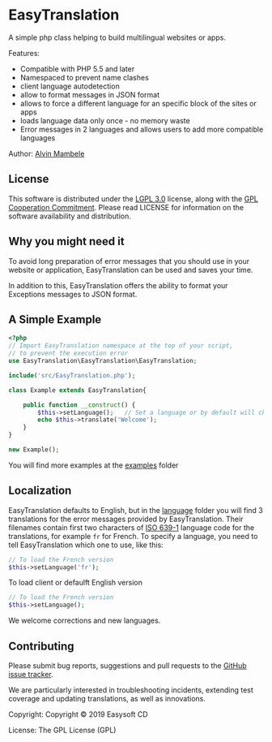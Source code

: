 # EasyTranslation

 A simple php class helping to build multilingual websites or apps.

Features:  

- Compatible with PHP 5.5 and later
- Namespaced to prevent name clashes
- client language autodetection
- allow to format messages in JSON format
- allows to force a different language for an specific block of the sites or apps
- loads language data only once - no memory waste
- Error messages in 2 languages and allows users to add more compatible languages

Author: [Alvin Mambele](https://github.com/Easysoft-cd)

## License
This software is distributed under the [LGPL 3.0](https://www.gnu.org/licenses/lgpl-3.0.html) license, along with the [GPL Cooperation Commitment](https://gplcc.github.io/gplcc/). Please read LICENSE for information on the software availability and distribution.

## Why you might need it
To avoid long preparation of error messages that you should use in your website or application, EasyTranslation can be used and saves your time.

In addition to this, EasyTranslation offers the ability to format your Exceptions messages to JSON format.

## A Simple Example
```php
<?php
// Import EasyTranslation namespace at the top of your script,
// to prevent the execution error
use EasyTranslation\EasyTranslation\EasyTranslation;

include('src/EasyTranslation.php');

class Example extends EasyTranslation{

    public function __construct() {
		$this->setLanguage();	// Set a language or by default will check for client language (e.g. French is "fr")
		echo $this->translate('Welcome');
    }
}

new Example();
```

You will find more examples at the [examples](https://github.com/Easysoft-cd/EasyTranslation/tree/master/exemples) folder

## Localization
EasyTranslation defaults to English, but in the [language](https://github.com/Easysoft-cd/EasyTranslation/tree/master/exemples/languages) folder you will find 3 translations for the error messages provided by EasyTranslation. Their filenames contain first two characters of [ISO 639-1](http://en.wikipedia.org/wiki/ISO_639-1) language code for the translations, for example `fr` for French. To specify a language, you need to tell EasyTranslation which one to use, like this:

```php
// To load the French version
$this->setLanguage('fr');
```

To load client or defaulft English version
```php
// To load the French version
$this->setLanguage();
```

We welcome corrections and new languages.


## Contributing
Please submit bug reports, suggestions and pull requests to the [GitHub issue tracker](https://github.com/Easysoft-cd/EasyTranslation/issues).

We are particularly interested in troubleshooting incidents, extending test coverage and updating translations, as well as innovations.



Copyright: Copyright © 2019 Easysoft CD

License: The GPL License (GPL)
